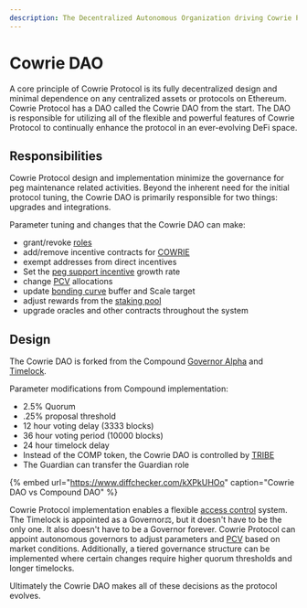 ```yaml
---
description: The Decentralized Autonomous Organization driving Cowrie Protocol upgrades
---
```


# Cowrie DAO

A core principle of Cowrie Protocol is its fully decentralized design and minimal dependence on any centralized assets or protocols on Ethereum. Cowrie Protocol has a DAO called the Cowrie DAO from the start. The DAO is responsible for utilizing all of the flexible and powerful features of Cowrie Protocol to continually enhance the protocol in an ever-evolving DeFi space. 

## Responsibilities

Cowrie Protocol design and implementation minimize the governance for peg maintenance related activities. Beyond the inherent need for the initial protocol tuning, the Cowrie DAO is primarily responsible for two things: upgrades and integrations.

Parameter tuning and changes that the Cowrie DAO can make:

* grant/revoke [roles](../protocol/access-control/)
* add/remove incentive contracts for [COWRIE](../protocol/cowrie-stablecoin/)
* exempt addresses from direct incentives
* Set the [peg support incentive](../protocol/cowrie-stablecoin/) growth rate
* change [PCV](../protocol/protocol-controlled-value/) allocations
* update [bonding curve](../protocol/bondingcurve/bondingcurve.md) buffer and Scale target
* adjust rewards from the [staking pool](../protocol/staking/)
* upgrade oracles and other contracts throughout the system

## Design

The Cowrie DAO is forked from the Compound [Governor Alpha](https://github.com/cowrie-protocol/cowrie-protocol-core/blob/master/contracts/dao/GovernorAlpha.sol) and [Timelock](https://github.com/cowrie-protocol/cowrie-protocol-core/blob/master/contracts/dao/Timelock.sol).

Parameter modifications from Compound implementation:

* 2.5% Quorum
* .25% proposal threshold
* 12 hour voting delay \(3333 blocks\)
* 36 hour voting period \(10000 blocks\)
* 24 hour timelock delay
* Instead of the COMP token, the Cowrie DAO is controlled by [TRIBE](dunia.md)
* The Guardian can transfer the Guardian role

{% embed url="https://www.diffchecker.com/kXPkUHOo" caption="Cowrie DAO vs Compound DAO" %}

Cowrie Protocol implementation enables a flexible [access control](../protocol/access-control/) system. The Timelock is appointed as a Governor⚖️, but it doesn't have to be the only one. It also doesn't have to be a Governor forever. Cowrie Protocol can appoint autonomous governors to adjust parameters and [PCV](../protocol/protocol-controlled-value/) based on market conditions. Additionally, a tiered governance structure can be implemented where certain changes require higher quorum thresholds and longer timelocks.

Ultimately the Cowrie DAO makes all of these decisions as the protocol evolves.



